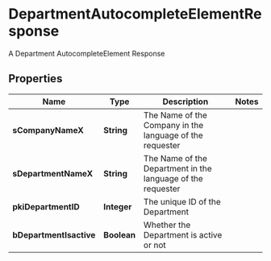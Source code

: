 

# DepartmentAutocompleteElementResponse

A Department AutocompleteElement Response

## Properties

| Name | Type | Description | Notes |
|------------ | ------------- | ------------- | -------------|
|**sCompanyNameX** | **String** | The Name of the Company in the language of the requester |  |
|**sDepartmentNameX** | **String** | The Name of the Department in the language of the requester |  |
|**pkiDepartmentID** | **Integer** | The unique ID of the Department |  |
|**bDepartmentIsactive** | **Boolean** | Whether the Department is active or not |  |



